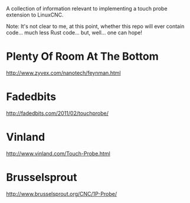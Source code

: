 A collection of information relevant to implementing a touch probe extension
to LinuxCNC.

Note:  It's not clear to me, at this point, whether this repo will ever
contain code...  much less Rust code...  but, well...  one can hope!

Plenty Of Room At The Bottom
============================
http://www.zyvex.com/nanotech/feynman.html

Fadedbits
=========
http://fadedbits.com/2011/02/touchprobe/

Vinland
=======
http://www.vinland.com/Touch-Probe.html

Brusselsprout
=============
http://www.brusselsprout.org/CNC/1P-Probe/
